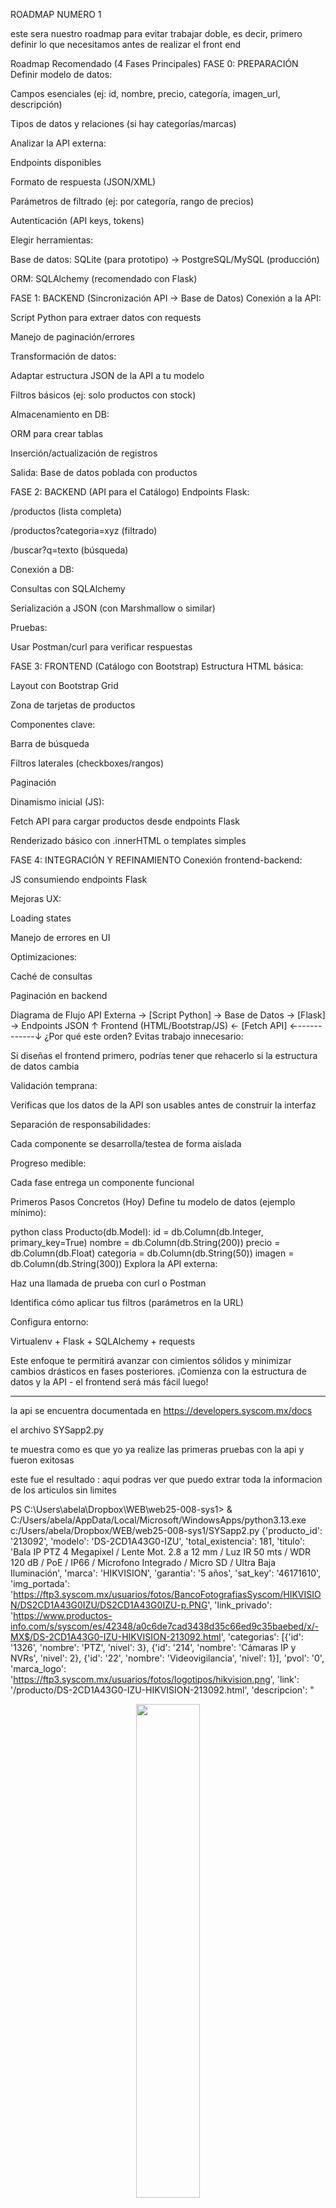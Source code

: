 ROADMAP NUMERO 1

este sera nuestro roadmap para evitar trabajar doble, es decir, primero definir lo que necesitamos antes de realizar el front end

Roadmap Recomendado (4 Fases Principales)
FASE 0: PREPARACIÓN
Definir modelo de datos:

Campos esenciales (ej: id, nombre, precio, categoría, imagen_url, descripción)

Tipos de datos y relaciones (si hay categorías/marcas)

Analizar la API externa:

Endpoints disponibles

Formato de respuesta (JSON/XML)

Parámetros de filtrado (ej: por categoría, rango de precios)

Autenticación (API keys, tokens)

Elegir herramientas:

Base de datos: SQLite (para prototipo) → PostgreSQL/MySQL (producción)

ORM: SQLAlchemy (recomendado con Flask)

FASE 1: BACKEND (Sincronización API → Base de Datos)
Conexión a la API:

Script Python para extraer datos con requests

Manejo de paginación/errores

Transformación de datos:

Adaptar estructura JSON de la API a tu modelo

Filtros básicos (ej: solo productos con stock)

Almacenamiento en DB:

ORM para crear tablas

Inserción/actualización de registros

Salida: Base de datos poblada con productos

FASE 2: BACKEND (API para el Catálogo)
Endpoints Flask:

/productos (lista completa)

/productos?categoria=xyz (filtrado)

/buscar?q=texto (búsqueda)

Conexión a DB:

Consultas con SQLAlchemy

Serialización a JSON (con Marshmallow o similar)

Pruebas:

Usar Postman/curl para verificar respuestas

FASE 3: FRONTEND (Catálogo con Bootstrap)
Estructura HTML básica:

Layout con Bootstrap Grid

Zona de tarjetas de productos

Componentes clave:

Barra de búsqueda

Filtros laterales (checkboxes/rangos)

Paginación

Dinamismo inicial (JS):

Fetch API para cargar productos desde endpoints Flask

Renderizado básico con .innerHTML o templates simples

FASE 4: INTEGRACIÓN Y REFINAMIENTO
Conexión frontend-backend:

JS consumiendo endpoints Flask

Mejoras UX:

Loading states

Manejo de errores en UI

Optimizaciones:

Caché de consultas

Paginación en backend

Diagrama de Flujo
API Externa → [Script Python] → Base de Datos → [Flask] → Endpoints JSON
                                                         ↑
Frontend (HTML/Bootstrap/JS) ← [Fetch API] ←------------↓
¿Por qué este orden?
Evitas trabajo innecesario:

Si diseñas el frontend primero, podrías tener que rehacerlo si la estructura de datos cambia

Validación temprana:

Verificas que los datos de la API son usables antes de construir la interfaz

Separación de responsabilidades:

Cada componente se desarrolla/testea de forma aislada

Progreso medible:

Cada fase entrega un componente funcional

Primeros Pasos Concretos (Hoy)
Define tu modelo de datos (ejemplo mínimo):

python
class Producto(db.Model):
    id = db.Column(db.Integer, primary_key=True)
    nombre = db.Column(db.String(200))
    precio = db.Column(db.Float)
    categoria = db.Column(db.String(50))
    imagen = db.Column(db.String(300))
Explora la API externa:

Haz una llamada de prueba con curl o Postman

Identifica cómo aplicar tus filtros (parámetros en la URL)

Configura entorno:

Virtualenv + Flask + SQLAlchemy + requests

Este enfoque te permitirá avanzar con cimientos sólidos y minimizar cambios drásticos en fases posteriores. ¡Comienza con la estructura de datos y la API - el frontend será más fácil luego!

-----------
la api se encuentra documentada en https://developers.syscom.mx/docs


el archivo SYSapp2.py

te muestra como es que yo ya realize las primeras pruebas con la api y fueron exitosas

este fue el resultado : aqui podras ver que puedo extrar toda la informacion de los articulos sin limites

PS C:\Users\abela\Dropbox\WEB\web25-008-sys1> & C:/Users/abela/AppData/Local/Microsoft/WindowsApps/python3.13.exe c:/Users/abela/Dropbox/WEB/web25-008-sys1/SYSapp2.py
{'producto_id': '213092', 'modelo': 'DS-2CD1A43G0-IZU', 'total_existencia': 181, 'titulo': 'Bala IP PTZ 4 Megapixel / Lente Mot. 2.8 a 12 mm  / Luz IR 50 mts / WDR 120 dB  / PoE / IP66 / Microfono Integrado / Micro SD / Ultra Baja Iluminación', 'marca': 'HIKVISION', 'garantia': '5 años', 'sat_key': '46171610', 'img_portada': 'https://ftp3.syscom.mx/usuarios/fotos/BancoFotografiasSyscom/HIKVISION/DS2CD1A43G0IZU/DS2CD1A43G0IZU-p.PNG', 'link_privado': 'https://www.productos-info.com/s/syscom/es/42348/a0c6de7cad3438d35c66ed9c35baebed/x/-MX$/DS-2CD1A43G0-IZU-HIKVISION-213092.html', 'categorias': [{'id': '1326', 'nombre': 'PTZ', 'nivel': 3}, {'id': '214', 'nombre': 'Cámaras IP y NVRs', 'nivel': 2}, {'id': '22', 'nombre': 'Videovigilancia', 'nivel': 1}], 'pvol': '0', 'marca_logo': 'https://ftp3.syscom.mx/usuarios/fotos/logotipos/hikvision.png', 'link': '/producto/DS-2CD1A43G0-IZU-HIKVISION-213092.html', 'descripcion': "<p style='text-align: center;'><img class='fr-fic fr-dii' style='width: 45%;' src='https://ftp3.syscom.mx/usuarios/jsosa/HIKVISION/imagenes/logo/hikvision%20see%20far.png' /></p><p>&nbsp;</p><div class='row'><div class='col-sm-4'><div style='border-left: 5px solid #ff0000; border-radius: 5px; padding: 5px; box-shadow: 2px 2px 10px #d8d8d8; -webkit-box-shadow: 2px 2px 10px #d8d8d8;'><span style='font-family: verdana, geneva, sans-serif;'><strong>Caracter&iacute;sticas principales:</strong></span><ul><li><span style='font-family: verdana, geneva, sans-serif;'>Resoluci&oacute;n m&aacute;xima: 4 Megapixel (2560 &times; 1440 ).</span></li><li><span style='font-family: verdana, geneva, sans-serif;'>Iluminaci&oacute;n m&iacute;nima: color 0.007 Lux @ (F1.6, AGC ON).</span></li><li><span style='font-family: verdana, geneva, sans-serif;'>Distancia focal: 2.8 a 12 mm.</span></li><li><span style='font-family: verdana, geneva, sans-serif;'>Distancia de luz IR: 50 mts.</span></li><li><span style='font-family: verdana, geneva, sans-serif;'>Funciones normales: WDR / BLC / HLC / 3DNR</span></li><li><span style='font-family: verdana, geneva, sans-serif;'>â€‹Compresi&oacute;n:&nbsp; H.265+ / H.265.</span></li></ul></div></div><div class='col-sm-4'><div style='border-left: 5px solid #ff0000; border-radius: 5px; padding: 5px; box-shadow: 2px 2px 10px #d8d8d8; -webkit-box-shadow: 2px 2px 10px #d8d8d8;'><span style='font-family: verdana, geneva, sans-serif;'><strong>Caracter&iacute;sticas F&iacute;sicas y El&eacute;ctricas:</strong></span><ul><li><span style='font-family: verdana, geneva, sans-serif;'>Alimentaci&oacute;n: 12 Vcd (No incluida)/ 12.5 W / PoE (802.3 af).</span></li><li><span style='font-family: verdana, geneva, sans-serif;'>Temperatura de operaci&oacute;n: -30&deg;C a 60&deg;C / Humedad al 95% m&aacute;ximo.</span></li><li><span style='font-family: verdana, geneva, sans-serif;'>Uso en Exterior / IP66.</span></li><li><span style='font-family: verdana, geneva, sans-serif;'>â€‹Protecci&oacute;n contra sobretensiones y protecci&oacute;n contra voltajes transitorios.</span></li><li><span style='font-family: verdana, geneva, sans-serif;'>Dimensiones: 197.1 mm &times; 105 mm &times; 225.4 mm</span></li><li><span style='font-family: verdana, geneva, sans-serif;'>Peso: 900 g.</span></li></ul></div></div><div class='col-sm-4'><div style='border-left: 5px solid #ff0000; border-radius: 5px; padding: 5px; box-shadow: 2px 2px 10px #d8d8d8; -webkit-box-shadow: 2px 2px 10px #d8d8d8;'><span style='font-family: verdana, geneva
